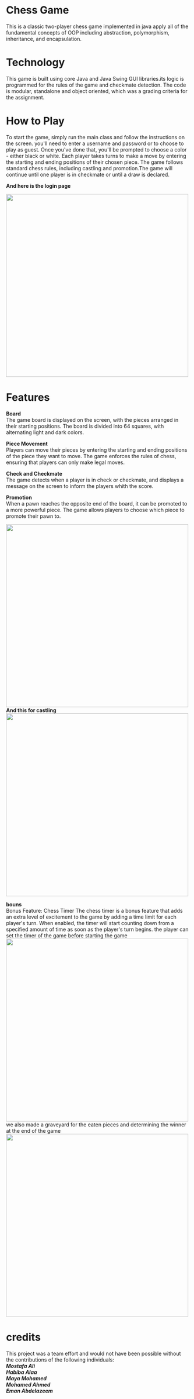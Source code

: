 
# Chess Game
This is a classic two-player chess game implemented in java apply all of the fundamental concepts of OOP
including abstraction, polymorphism, inheritance, and
encapsulation.
# Technology
This game is built using core Java and  Java Swing GUI libraries.its logic is programmed for the rules of the game and checkmate detection. The code is modular, standalone and object oriented, which was a grading criteria for the assignment.
# How to Play
To start the game, simply run the main class and follow the instructions on the screen. you'll need to enter a username and password or to choose to play as guest.  Once you've done that, you'll be prompted to choose a color - either black or white. Each player takes turns to make a move by entering the starting and ending positions of their chosen piece. The game follows standard chess rules, including castling and promotion.The game will continue until one player is in checkmate or until a draw is declared.
  
 **And here is the login page**
 
<img src="https://github.com/sbme-tutorials/finalproject_chessgame-pawnhackers/assets/126925323/1276c1ad-e058-448d-a495-0bdfbce9942a" width="500">

# Features
**Board**\
The game board is displayed on the screen, with the pieces arranged in their starting positions. The board is divided into 64 squares, with alternating light and dark colors.

**Piece Movement**\
Players can move their pieces by entering the starting and ending positions of the piece they want to move. The game enforces the rules of chess, ensuring that players can only make legal moves.

**Check and Checkmate**\
The game detects when a player is in check or checkmate, and displays a message on the screen to inform the players whith the score.

**Promotion**\
When a pawn reaches the opposite end of the board, it can be promoted to a more powerful piece. The game allows players to choose which piece to promote their pawn to.

<img src="https://github.com/sbme-tutorials/finalproject_chessgame-pawnhackers/assets/126925323/136501b7-1dca-4d5b-91e5-40217576b3fd" width="500">\
 **And this for castling**\
 <img src="https://github.com/sbme-tutorials/finalproject_chessgame-pawnhackers/assets/126925323/17e730b6-99f3-4710-b604-96441d5a2e1d" width="500">
 
**bouns**\
Bonus Feature: Chess Timer
The chess timer is a bonus feature that adds an extra level of excitement to the game by adding a time limit for each player's turn. When enabled, the timer will start counting down from a specified amount of time as soon as the player's turn begins. the player can set the timer of the game before starting the game \
<img src="https://github.com/sbme-tutorials/finalproject_chessgame-pawnhackers/assets/126925323/ed18870c-9af3-4387-a695-76547a13f85a" width="500">\
we also made a graveyard for the eaten pieces and determining the winner at the end of the game\
<img src="https://github.com/sbme-tutorials/finalproject_chessgame-pawnhackers/assets/126925323/d6fe18f5-b0eb-4987-bb6b-a5120fc2306d" width="500">

# credits
This project was a team effort and would not have been possible without the contributions of the following individuals:\
 <em><strong>Mostafa Ali </strong></em> \
<em><strong>Habiba Alaa</strong></em> \
<em><strong>Maya Mohamed </strong></em>\
<em><strong>Mohamed Ahmed </strong></em>\
<em><strong>Eman Abdelazeem </strong></em>

